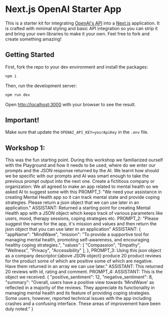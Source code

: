 # Next.js OpenAI Starter App

This is a starter kit for integrating [OpenAI's API](https://platform.openai.com/docs/api-reference) into a [Next.js](https://nextjs.org/) application. It is crafted with minimal styling and basic API integration so you can strip it and bring your own libraries to make it your own. Feel free to fork and create something amazing!

## Getting Started

First, fork the repo to your dev environment and install the packages:

```bash
npm i
```

Then, run the development server:

```bash
npm run dev
```

Open [http://localhost:3000](http://localhost:3000) with your browser to see the result.

## Important!

Make sure that update the `OPENAI_API_KEY=yourApiKey` in the `.env` file.

## Workshop 1:
This was the fun starting point. During this workshop we familiarized ourself with the Playground and how it needs to be used, where do we enter our prompts and the JSON response returned by the AI. We learnt how should we be specific with our prompts and AI was smart enough to take the previous prompt output into the next one. 
Create a fictitious company or organization: We all agreed to make an app related to mental health so we asked AI to suggest some with this 
  PROMPT_1: "We need your assistance in creating Mental Health app so it can track mental state and provide coping strategies. Please return a json object that we can use later in an application."
  ASSISTANT: Returned a starting point for creating Mental Health app with a JSON object which keeps track of various parameters like        users, mood, therapy sessions, coping strategies etc.
  PROMPT_2: "Please suggest the name for the app, it's mission and values and then return the json object that you can use later in an application"
  ASSISTANT: 
  {
    "appName": "MindWave",
    "mission": "To provide a supportive tool for managing mental health, promoting self-awareness, and encouraging healthy coping strategies.",
    "values": [
        "Compassion",
        "Empathy",
        "Wellness",
        "Privacy",
        "Accessibility"
    ],
    },
    PROMPT_3: Using this json object as a company descriptor:{above JSON object} produce 20 product reviews for the product some of which are positive some of which are negative. Have them returned in an array we can use later."
    ASSISTANT: This returned 20 reviews with id, rating and comment.
    PROMPT_4:
    ASSISTANT: This is the object we received.
    {
    "positive_sentiment": 12,
    "negative_sentiment": 8,
    "summary": "Overall, users have a positive view towards 'MindWave' as reflected in a majority of the reviews. They appreciate its       functionality in managing mental health and its feature of providing coping strategies. Some users, however, reported technical         issues with the app including crashes and a confusing interface. These areas of improvement have been duly noted."
    }
    
    
    
